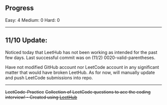## Progress

Easy: 4
Medium: 0
Hard: 0

<hr />

## 11/10 Update:

Noticed today that LeetHub has not been working as intended for the past few days. Last successful commit was on (11/2) 0020-valid-parentheses.

Have not modified GitHub account nor LeetCode account in any significant matter that would have broken LeetHub. As for now, will manually update and push LeetCode submissions into repo.

<hr/>

~~LeetCode-Practice~~
~~Collection of LeetCode questions to ace the coding interview! - Created using [LeetHub](https://github.com/QasimWani/LeetHub)~~
